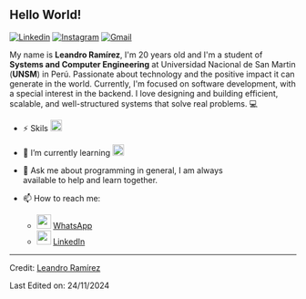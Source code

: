 ## Hello World!

[![Linkedin](https://img.shields.io/badge/-LinkedIn-blue?style=flat&logo=Linkedin&logoColor=white)](https://www.linkedin.com/in/leandro-enrique-undefined-8382472ba)
[![Instagram](https://img.shields.io/badge/-Instagram-c13584?style=flat&labelColor=c13584&logo=instagram&logoColor=white)](https://www.instagram.com/leandro_enrique10/)
[![Gmail](https://img.shields.io/badge/-Gmail-c14438?style=flat&logo=Gmail&logoColor=white)](mailto:lramirezcenepo@gmail.com)


My name is **Leandro Ramírez**, I'm 20 years old and I'm a student of **Systems and Computer Engineering** at Universidad Nacional de San Martin (**UNSM**) in Perú.
Passionate about technology and the positive impact it can generate in the world. Currently, I'm focused on software development, with a special interest in the backend. 
I love designing and building efficient, scalable, and well-structured systems that solve real problems. :computer:


- :zap: Skils <img height="20" src="https://skillicons.dev/icons?i=js,html,css,java,opencv,postman,py,sqlite,anaconda,mysql,spring,wordpress"></code>


- 🌱 I’m currently learning
<img height="20" src="https://skillicons.dev/icons?i=angular,docker,postgres,react,vite"></code>


- 💬 Ask me about programming in general, I am always <br> available to help and learn together.

- 📫 How to reach me: 
   - <a><img height="25" src="https://img.shields.io/badge/WhatsApp-25D366?style=for-the-badge&logo=whatsapp&logoColor=white"> [WhatsApp](https://wa.me/message/VX7VW7PUSDP3N1)</a>
   - <a><img height="25" src="https://img.shields.io/badge/LinkedIn-0077B5?style=for-the-badge&logo=linkedin&logoColor=white"> [LinkedIn](https://www.linkedin.com/in/leandro-enrique-ramírez-cenepo-8382472ba)</a>

----
Credit: [Leandro Ramírez](https://github.com/enriqueeee10)

Last Edited on: 24/11/2024
